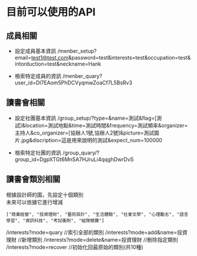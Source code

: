 
# 目前可以使用的API

## 成員相關
* 設定成員基本資訊
/menber_setup?email=test1@test.com&password=test&interests=test&occupation=test&intorduction=test&neckname=Hank
  
* 檢索特定成員的資訊 
/menber_quary?user_id=Dl7EAom5PhDCVyqmwZoaCf7L5BsRv3

## 讀書會相關
* 設定社團基本資訊
/group_setup/?type=&name=測試&flag=[測試]&location=測試地點&time=測試時間&frequency=測試頻率&organizer=主持人&co_organizer=[協辦人1號,協辦人2號]&picture=測試圖片.jpg&discription=這是用來說明的測試&expect_num=100000  
  
* 檢索特定社團的資訊 
/group_quary/?group_id=DgpXTGt6MnSA7HJruLi4qqghDwrDvS

## 讀書會類別相關
根據設計師的圖，先設定十個類別  
未來可以依據它進行增減

```
["商業經營", "投資理財", "藝術設計", "生活體驗", "社會文學", "心理勵志", "語言學習", "資訊科技", "考試衝刺", "組隊競賽"]
```
/interests?mode=quary                      //索引全部的類別
/interests?mode=add&name=投資理財          //新增類別
/interests?mode=delete&name=投資理財       //刪除指定類別
/interests?mode=recover                   //初始化回最原始的類別(共10種)